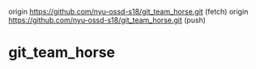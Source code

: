 origin	https://github.com/nyu-ossd-s18/git_team_horse.git (fetch)
origin	https://github.com/nyu-ossd-s18/git_team_horse.git (push)
# git_team_horse





